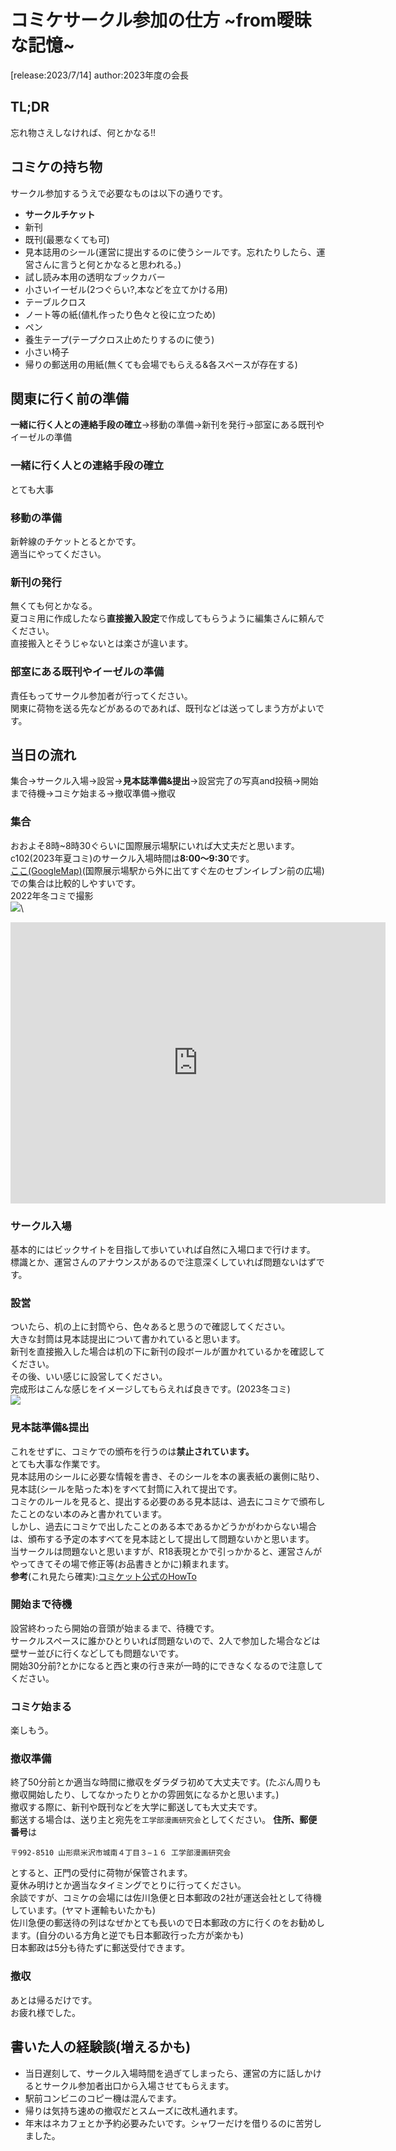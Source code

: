 # コミケサークル参加の仕方 ~from曖昧な記憶~
[release:2023/7/14] author:2023年度の会長

## TL;DR
忘れ物さえしなければ、何とかなる!!

## コミケの持ち物
サークル参加するうえで必要なものは以下の通りです。
- **サークルチケット** 
- 新刊
- 既刊(最悪なくても可)
- 見本誌用のシール(運営に提出するのに使うシールです。忘れたりしたら、運営さんに言うと何とかなると思われる。)
- 試し読み本用の透明なブックカバー
- 小さいイーゼル(2つぐらい?,本などを立てかける用)
- テーブルクロス
- ノート等の紙(値札作ったり色々と役に立つため)
- ペン
- 養生テープ(テープクロス止めたりするのに使う)
- 小さい椅子
- 帰りの郵送用の用紙(無くても会場でもらえる&各スペースが存在する)

## 関東に行く前の準備
**一緒に行く人との連絡手段の確立**->移動の準備->新刊を発行->部室にある既刊やイーゼルの準備
### **一緒に行く人との連絡手段の確立**
とても大事
### **移動の準備**
新幹線のチケットとるとかです。\
適当にやってください。

### **新刊の発行**
無くても何とかなる。\
夏コミ用に作成したなら**直接搬入設定**で作成してもらうように編集さんに頼んでください。\
直接搬入とそうじゃないとは楽さが違います。

### **部室にある既刊やイーゼルの準備**
責任もってサークル参加者が行ってください。\
関東に荷物を送る先などがあるのであれば、既刊などは送ってしまう方がよいです。



## 当日の流れ
集合->サークル入場->設営->**見本誌準備&提出**->設営完了の写真and投稿->開始まで待機->コミケ始まる->撤収準備->撤収
### **集合**
おおよそ8時~8時30ぐらいに国際展示場駅にいれば大丈夫だと思います。\
c102(2023年夏コミ)のサークル入場時間は**8:00～9:30**です。\
[ここ(GoogleMap)](https://goo.gl/maps/GA5Gp2profteK3q6A)(国際展示場駅から外に出てすぐ左のセブンイレブン前の広場)での集合は比較的しやすいです。\
2022年冬コミで撮影\
![](https://cdn.discordapp.com/attachments/1129317681334599680/1129318447566835732/IMG_1178.jpg)\
<iframe src="https://www.google.com/maps/embed?pb=!1m18!1m12!1m3!1d202.67036936466505!2d139.79200281190202!3d35.63448296531454!2m3!1f0!2f0!3f0!3m2!1i1024!2i768!4f13.1!3m3!1m2!1s0x601889e816752e83%3A0x7f820ae000bcc26b!2z44CSMTM1LTAwNjMg5p2x5Lqs6YO95rGf5p2x5Yy65pyJ5piO77yT5LiB55uu77yX!5e0!3m2!1sja!2sjp!4v1689320497962!5m2!1sja!2sjp" width="600" height="450" style="border:0;" allowfullscreen="" loading="lazy" referrerpolicy="no-referrer-when-downgrade"></iframe>

### **サークル入場**
基本的にはビックサイトを目指して歩いていれば自然に入場口まで行けます。\
標識とか、運営さんのアナウンスがあるので注意深くしていれば問題ないはずです。
### **設営**
ついたら、机の上に封筒やら、色々あると思うので確認してください。\
大きな封筒は見本誌提出について書かれていると思います。\
新刊を直接搬入した場合は机の下に新刊の段ボールが置かれているかを確認してください。\
その後、いい感じに設営してください。\
完成形はこんな感じをイメージしてもらえれば良きです。(2023冬コミ)\
![](https://cdn.discordapp.com/attachments/1129317681334599680/1129318448254681128/IMG_1195.jpg)

### **見本誌準備&提出**
これをせずに、コミケでの頒布を行うのは**禁止されています。**\
とても大事な作業です。\
見本誌用のシールに必要な情報を書き、そのシールを本の裏表紙の裏側に貼り、見本誌(シールを貼った本)をすべて封筒に入れて提出です。\
コミケのルールを見ると、提出する必要のある見本誌は、過去にコミケで頒布したことのない本のみと書かれています。\
しかし、過去にコミケで出したことのある本であるかどうかがわからない場合は、頒布する予定の本すべてを見本誌として提出して問題ないかと思います。\
当サークルは問題ないと思いますが、R18表現とかで引っかかると、運営さんがやってきてその場で修正等(お品書きとかに)頼まれます。\
**参考**(これ見たら確実):[コミケット公式のHowTo](https://www.comiket.co.jp/info-c/C102/C102CircleRegistration.html)

### **開始まで待機**
設営終わったら開始の音頭が始まるまで、待機です。\
サークルスペースに誰かひとりいれば問題ないので、2人で参加した場合などは壁サー並びに行くなどしても問題ないです。\
開始30分前?とかになると西と東の行き来が一時的にできなくなるので注意してください。



### **コミケ始まる**
楽しもう。

### **撤収準備**
終了50分前とか適当な時間に撤収をダラダラ初めて大丈夫です。(たぶん周りも撤収開始したり、してなかったりとかの雰囲気になるかと思います。)\
撤収する際に、新刊や既刊などを大学に郵送しても大丈夫です。\
郵送する場合は、送り主と宛先を`工学部漫画研究会`としてください。
**住所、郵便番号**は
```
〒992-8510 山形県米沢市城南４丁目３−１６ 工学部漫画研究会
```
とすると、正門の受付に荷物が保管されます。\
夏休み明けとか適当なタイミングでとりに行ってください。\
余談ですが、コミケの会場には佐川急便と日本郵政の2社が運送会社として待機しています。(ヤマト運輸もいたかも)\
佐川急便の郵送待の列はなぜかとても長いので日本郵政の方に行くのをお勧めします。(自分のいる方角と逆でも日本郵政行った方が楽かも)\
日本郵政は5分も待たずに郵送受付できます。

### **撤収**
あとは帰るだけです。\
お疲れ様でした。

## 書いた人の経験談(増えるかも)
- 当日遅刻して、サークル入場時間を過ぎてしまったら、運営の方に話しかけるとサークル参加者出口から入場させてもらえます。
- 駅前コンビニのコピー機は混んでます。
- 帰りは気持ち速めの撤収だとスムーズに改札通れます。
- 年末はネカフェとか予約必要みたいです。シャワーだけを借りるのに苦労しました。
